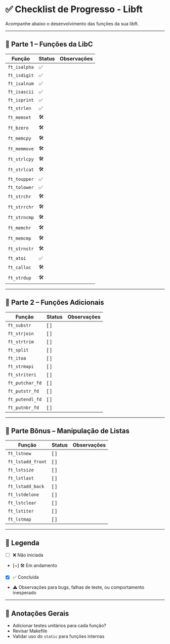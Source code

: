 <!-- ************************************************************************** -->
<!--                                                                            -->
<!--   libft.h                                                                  -->
<!--                                                                            -->
<!--   Desenvolvido por: tmorais- e vvieira                                     -->
<!--   Data de criação: 18/04/2025 às 13:34                                     -->
<!--   Última atualização: 18/04/2025 às 13:56                                  -->
<!--                                                                            -->
<!-- ************************************************************************** -->

# ✅ Checklist de Progresso - Libft

Acompanhe abaixo o desenvolvimento das funções da sua libft.

---

## 🔹 Parte 1 – Funções da LibC

| Função         | Status   | Observações |
|----------------|----------|-------------|
| `ft_isalpha`   | ✅       |             |
| `ft_isdigit`   | ✅       |             |
| `ft_isalnum`   | ✅       |             |
| `ft_isascii`   | ✅       |             |
| `ft_isprint`   | ✅       |             |
| `ft_strlen`    | ✅       |             |
| `ft_memset`    | 🛠️       |             |
| `ft_bzero`     | 🛠️       |             |
| `ft_memcpy`    | 🛠️       |             |
| `ft_memmove`   | 🛠️       |             |
| `ft_strlcpy`   | 🛠️       |             |
| `ft_strlcat`   | 🛠️       |             |
| `ft_toupper`   | ✅       |             |
| `ft_tolower`   | ✅       |             |
| `ft_strchr`    | 🛠️       |             |
| `ft_strrchr`   | 🛠️       |             |
| `ft_strncmp`   | 🛠️       |             |
| `ft_memchr`    | 🛠️       |             |
| `ft_memcmp`    | 🛠️       |             |
| `ft_strnstr`   | 🛠️       |             |
| `ft_atoi`      | ✅       |             |
| `ft_calloc`    | 🛠️       |             |
| `ft_strdup`    | 🛠️       |             |

---

## 🔹 Parte 2 – Funções Adicionais

| Função         | Status   | Observações |
|----------------|----------|-------------|
| `ft_substr`    | [ ]      |             |
| `ft_strjoin`   | [ ]      |             |
| `ft_strtrim`   | [ ]      |             |
| `ft_split`     | [ ]      |             |
| `ft_itoa`      | [ ]      |             |
| `ft_strmapi`   | [ ]      |             |
| `ft_striteri`  | [ ]      |             |
| `ft_putchar_fd`| [ ]      |             |
| `ft_putstr_fd` | [ ]      |             |
| `ft_putendl_fd`| [ ]      |             |
| `ft_putnbr_fd` | [ ]      |             |

---

## 🌟 Parte Bônus – Manipulação de Listas

| Função         | Status   | Observações |
|----------------|----------|-------------|
| `ft_lstnew`      | [ ]    |             |
| `ft_lstadd_front`| [ ]    |             |
| `ft_lstsize`     | [ ]    |             |
| `ft_lstlast`     | [ ]    |             |
| `ft_lstadd_back` | [ ]    |             |
| `ft_lstdelone`   | [ ]    |             |
| `ft_lstclear`    | [ ]    |             |
| `ft_lstiter`     | [ ]    |             |
| `ft_lstmap`      | [ ]    |             |

---

## 📌 Legenda

- [ ] ❌ Não iniciada
- [~] 🛠️ Em andamento
- [x] ✅ Concluída
- ⚠️ Observações para bugs, falhas de teste, ou comportamento inesperado

---

## 📝 Anotações Gerais

- Adicionar testes unitários para cada função?
- Revisar Makefile
- Validar uso do `static` para funções internas
